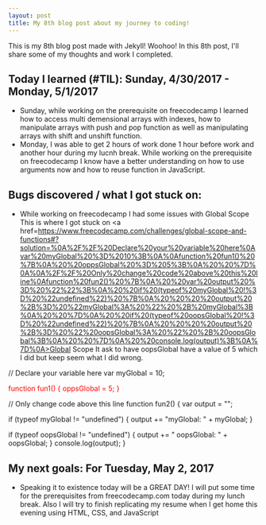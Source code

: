 ```yaml
---
layout: post
title: My 8th blog post about my journey to coding!
---
```


This is my 8th blog post made with Jekyll! Woohoo! In this 8th post, I'll share
some of my thoughts and work I completed.

## Today I learned (#TIL): Sunday, 4/30/2017 - Monday, 5/1/2017
- Sunday, while working on the prerequisite on freecodecamp I learned how to access
multi demensional arrays with indexes, how to manipulate arrays with push and pop
function as well as manipulating arrays with shift and unshift function.
-  Monday, I was able to get 2 hours of work done 1 hour before work and another hour
during my lucnh break. While working on the prerequisite on freecodecamp I know
have a better understanding on how to use arguments now and how to reuse function in JavaScript.

## Bugs discovered / what I got stuck on:
- While working on freecodecamp I had some issues with Global Scope
This is where I got stuck on  <a href=https://www.freecodecamp.com/challenges/global-scope-and-functions#?solution=%0A%2F%2F%20Declare%20your%20variable%20here%0Avar%20myGlobal%20%3D%2010%3B%0A%0Afunction%20fun1()%20%7B%0A%20%20oppsGlobal%20%3D%205%3B%0A%20%20%7D%0A%0A%2F%2F%20Only%20change%20code%20above%20this%20line%0Afunction%20fun2()%20%7B%0A%20%20var%20output%20%3D%20%22%22%3B%0A%20%20if%20(typeof%20myGlobal%20!%3D%20%22undefined%22)%20%7B%0A%20%20%20%20output%20%2B%3D%20%22myGlobal%3A%20%22%20%2B%20myGlobal%3B%0A%20%20%7D%0A%20%20if%20(typeof%20oopsGlobal%20!%3D%20%22undefined%22)%20%7B%0A%20%20%20%20output%20%2B%3D%20%22%20oopsGlobal%3A%20%22%20%2B%20oopsGlobal%3B%0A%20%20%7D%0A%20%20console.log(output)%3B%0A%7D%0A>Global Scope</a>
It ask to have oopsGlobal have a value of 5 which I did but keep seem what I did wrong.

<div>
// Declare your variable here
var myGlobal = 10;


<font color="red"> function fun1() {
  oppsGlobal = 5;
  }
  </font>

// Only change code above this line
function fun2() {
  var output = "";

  if (typeof myGlobal != "undefined") {
    output += "myGlobal: " + myGlobal;
  }

  if (typeof oopsGlobal != "undefined") {
    output += " oopsGlobal: " + oopsGlobal;
  }
  console.log(output);
}
</div>

## My next goals: For Tuesday, May 2, 2017
- Speaking it to existence today will be a GREAT DAY! I will put some time for the prerequisites from freecodecamp.com today during my lunch break. Also I will try to finish replicating my resume when I get home this evening using HTML, CSS, and JavaScript
